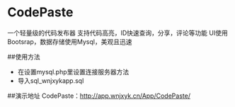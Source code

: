 # CodePaste
一个轻量级的代码发布器
支持代码高亮，ID快速查询，分享，评论等功能
UI使用Bootsrap，数据存储使用Mysql，美观且迅速

##使用方法
- 在设置mysql.php里设置连接服务器方法
- 导入sql_wnjxykapp.sql

##演示地址
CodePaste：http://app.wnjxyk.cn/App/CodePaste/
